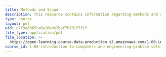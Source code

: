```yaml
---
title: Methods and Scope
description: This resource contains information regarding methods and scope.
type: course
layout: pdf
uid: c7f9a6365ca0a10ede2baf7b701f7f1f
file_type: application/pdf
file_location: >-
  https://open-learning-course-data-production.s3.amazonaws.com/1-00-introduction-to-computers-and-engineering-problem-solving-spring-2012/c7f9a6365ca0a10ede2baf7b701f7f1f_MIT1_00S12_Lec_6.pdf
course_id: 1-00-introduction-to-computers-and-engineering-problem-solving-spring-2012
---
```

